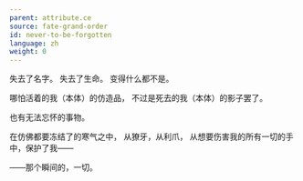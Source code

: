 ```yaml
---
parent: attribute.ce
source: fate-grand-order
id: never-to-be-forgotten
language: zh
weight: 0
---
```


失去了名字。
失去了生命。
变得什么都不是。

哪怕活着的我（本体）的仿造品，
不过是死去的我（本体）的影子罢了。

也有无法忘怀的事物。

在仿佛都要冻结了的寒气之中，
从獠牙，从利爪，
从想要伤害我的所有一切的手中，保护了我——

——那个瞬间的，一切。
